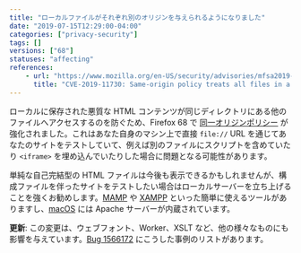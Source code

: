 ```yaml
---
title: "ローカルファイルがそれぞれ別のオリジンを与えられるようになりました"
date: "2019-07-15T12:29:00-04:00"
categories: ["privacy-security"]
tags: []
versions: ["68"]
statuses: "affecting"
references:
    - url: "https://www.mozilla.org/en-US/security/advisories/mfsa2019-21/#CVE-2019-11730"
      title: "CVE-2019-11730: Same-origin policy treats all files in a directory as having the same-origin"
---
```

ローカルに保存された悪質な HTML コンテンツが同じディレクトリにある他のファイルへアクセスするのを防ぐため、Firefox 68 で [同一オリジンポリシー](https://developer.mozilla.org/docs/Web/Security/Same-origin_policy) が強化されました。これはあなた自身のマシン上で直接 `file://` URL を通じてあなたのサイトをテストしていて、例えば別のファイルにスクリプトを含めていたり `<iframe>` を埋め込んでいたりした場合に問題となる可能性があります。

単純な自己完結型の HTML ファイルは今後も表示できるかもしれませんが、構成ファイルを伴ったサイトをテストしたい場合はローカルサーバーを立ち上げることを強くお勧めします。[MAMP](https://www.mamp.info/) や [XAMPP](https://www.apachefriends.org/) といった簡単に使えるツールがありますし、[macOS](https://discussions.apple.com/docs/DOC-3083) には Apache サーバーが内蔵されています。

**更新**: この変更は、ウェブフォント、Worker、XSLT など、他の様々なものにも影響を与えています。[Bug 1566172](https://bugzilla.mozilla.org/show_bug.cgi?id=1566172) にこうした事例のリストがあります。
